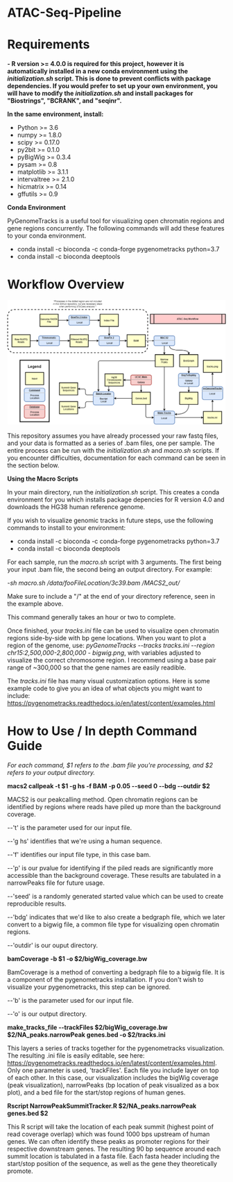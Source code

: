 # ATAC-Seq-Pipeline


# Requirements

  **- R version >= 4.0.0 is required for this project, however it is automatically installed in a new conda environment using the *initialization.sh* script. This is done to prevent conflicts with package dependencies. If you would prefer to set up your own environment, you will have to modify the *initialization.sh* and install packages for "Biostrings", "BCRANK", and "seqinr".**
  
  **In the same environment, install:**
  - Python >= 3.6
  - numpy >= 1.8.0 
  - scipy >= 0.17.0
  - py2bit >= 0.1.0
  - pyBigWig >= 0.3.4
  - pysam >= 0.8
  - matplotlib >= 3.1.1
  - intervaltree >= 2.1.0
  - hicmatrix >= 0.14
  - gffutils >= 0.9

**Conda Environment**

PyGenomeTracks is a useful tool for visualizing open chromatin regions and gene regions concurrently. The following commands will add these features to your conda environment.

  - conda install -c bioconda -c conda-forge pygenometracks python=3.7
  - conda install -c bioconda deeptools

# Workflow Overview

![ImageOfWorkflow](https://github.com/CalebPecka/ATAC-Seq-Pipeline/blob/master/WorkflowDiagram.png)

This repository assumes you have already processed your raw fastq files, and your data is formatted as a series of .bam files, one per sample. The entire process can be run with the *initialization.sh* and *macro.sh* scripts. If you encounter difficulties, documentation for each command can be seen in the section below.

**Using the Macro Scripts**

In your main directory, run the *initialization.sh* script. This creates a conda environment for you which installs package depencies for R version 4.0 and downloads the HG38 human reference genome.

If you wish to visualize genomic tracks in future steps, use the following commands to install to your environment:
  - conda install -c bioconda -c conda-forge pygenometracks python=3.7
  - conda install -c bioconda deeptools
  
For each sample, run the *macro.sh* script with 3 arguments. The first being your input .bam file, the second being an output directory.
For example:

  -*sh macro.sh /data/fooFileLocation/3c39.bam /MACS2_out/*
  
  Make sure to include a "/" at the end of your directory reference, seen in the example above.
  
This command generally takes an hour or two to complete.

Once finished, your *tracks.ini* file can be used to visualize open chromatin regions side-by-side with bp gene locations. When you want to plot a region of the genome, use: *pyGenomeTracks --tracks tracks.ini --region chr15:2,500,000-2,800,000 - bigwig.png*, with variables adjusted to visualize the correct chromosome region. I recommend using a base pair range of ~300,000 so that the gene names are easily readible.

The *tracks.ini* file has many visual customization options. Here is some example code to give you an idea of what objects you might want to include: https://pygenometracks.readthedocs.io/en/latest/content/examples.html

# How to Use / In depth Command Guide

*For each command, $1 refers to the .bam file you're processing, and $2 refers to your output directory.*

**macs2 callpeak -t $1 -g hs -f BAM -p 0.05 --seed 0 --bdg --outdir $2**

MACS2 is our peakcalling method. Open chromatin regions can be identified by regions where reads have piled up more than the background coverage.

  --'t' is the parameter used for our input file.
  
  --'g hs' identifies that we're using a human sequence.
  
  --'f' identifies our input file type, in this case bam.
  
  --'p' is our pvalue for identifying if the piled reads are significantly more accessible than the background coverage. These results are tabulated in a narrowPeaks file for future usage.
  
  --'seed' is a randomly generated started value which can be used to create reproducible results.
  
  --'bdg' indicates that we'd like to also create a bedgraph file, which we later convert to a bigwig file, a common file type for visualizing open chromatin regions.
  
  --'outdir' is our ouput directory.


**bamCoverage -b $1 -o $2/bigWig_coverage.bw**

BamCoverage is a method of converting a bedgraph file to a bigwig file. It is a component of the pygenometracks installation. If you don't wish to visualize your pygenometracks, this step can be ignored.

  --'b' is the parameter used for our input file.
  
  --'o' is our output directory.
  
  
**make_tracks_file --trackFiles $2/bigWig_coverage.bw $2/NA_peaks.narrowPeak genes.bed -o $2/tracks.ini**

This layers a series of tracks together for the pygenometracks visualization. The resulting .ini file is easily editable, see here: https://pygenometracks.readthedocs.io/en/latest/content/examples.html. Only one parameter is used, 'trackFiles'. Each file you include layer on top of each other. In this case, our visualization includes the bigWig coverage (peak visualization), narrowPeaks (bp location of peak visualized as a box plot), and a bed file for the start/stop regions of human genes.

**Rscript NarrowPeakSummitTracker.R $2/NA_peaks.narrowPeak genes.bed $2**

This R script will take the location of each peak summit (highest point of read coverage overlap) which was found 1000 bps upstream of human genes. We can often identify these peaks as promoter regions for their respective downstream genes. The resulting 90 bp sequence around each summit location is tabulated in a fasta file. Each fasta header including the start/stop position of the sequence, as well as the gene they theoretically promote.
